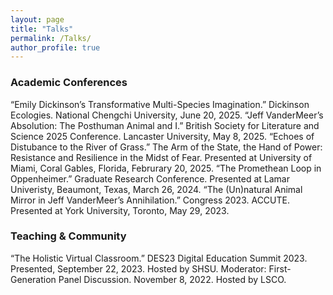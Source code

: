 ```yaml
---
layout: page
title: "Talks"
permalink: /Talks/
author_profile: true
---
```


### Academic Conferences
“Emily Dickinson’s Transformative Multi-Species Imagination.” Dickinson Ecologies. National Chengchi University, June 20, 2025. 
“Jeff VanderMeer’s Absolution: The Posthuman Animal and I.” British Society for Literature and Science 2025 Conference. Lancaster University, May 8, 2025.
“Echoes of Distubance to the River of Grass.” The Arm of the State, the Hand of Power: Resistance and Resilience in the Midst of Fear. Presented at University of Miami, Coral Gables, Florida, Februrary 20, 2025.
“The Promethean Loop in Oppenheimer.” Graduate Research Conference. Presented at Lamar Univeristy, Beaumont, Texas, March 26, 2024. 
“The (Un)natural Animal Mirror in Jeff VanderMeer’s Annihilation.” Congress 2023. ACCUTE. Presented at York University, Toronto, May 29, 2023.

### Teaching & Community
“The Holistic Virtual Classroom.” DES23 Digital Education Summit 2023. Presented, September 22, 2023. Hosted by SHSU.
Moderator: First-Generation Panel Discussion. November 8, 2022. Hosted by LSCO.

